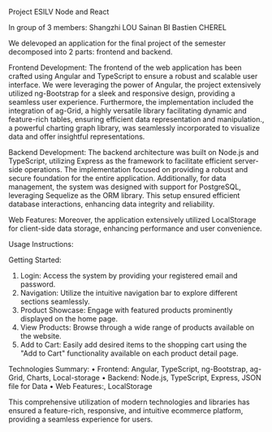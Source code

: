 
Project ESILV Node and React

In group of 3 members:
Shangzhi LOU
Sainan BI
Bastien CHEREL

We delevoped an application for the final project of the semester decomposed into 2 parts: frontend and backend.

Frontend Development:
The frontend of the web application has been crafted using Angular and TypeScript to ensure a robust and scalable user interface. 
We were leveraging the power of Angular, the project extensively utilized ng-Bootstrap for a sleek and responsive design, providing a seamless user experience.
Furthermore, the implementation included the integration of ag-Grid, a highly versatile library facilitating dynamic and feature-rich tables, 
ensuring efficient data representation and manipulation., a powerful charting graph library, was seamlessly incorporated to visualize data and offer insightful representations.


Backend Development:
The backend architecture was built on Node.js and TypeScript, utilizing Express as the framework to facilitate efficient server-side operations. 
The implementation focused on providing a robust and secure foundation for the entire application. Additionally, for data management, the system was designed with support for PostgreSQL, 
leveraging Sequelize as the ORM library. This setup ensured efficient database interactions, enhancing data integrity and reliability.

Web Features:
Moreover, the application extensively utilized LocalStorage for client-side data storage, enhancing performance and user convenience.

Usage Instructions:

Getting Started:
1.	Login: Access the system by providing your registered email and password.
2.	Navigation: Utilize the intuitive navigation bar to explore different sections seamlessly.
3.	Product Showcase: Engage with featured products prominently displayed on the home page.
4.	View Products: Browse through a wide range of products available on the website.
5.	Add to Cart: Easily add desired items to the shopping cart using the "Add to Cart" functionality available on each product detail page.

Technologies Summary:
•	Frontend: Angular, TypeScript, ng-Bootstrap, ag-Grid, Charts, Local-storage
•	Backend: Node.js, TypeScript, Express, JSON file for Data
•	Web Features:, LocalStorage

This comprehensive utilization of modern technologies and libraries has ensured a feature-rich, responsive, and intuitive ecommerce platform, providing a seamless experience for users.

